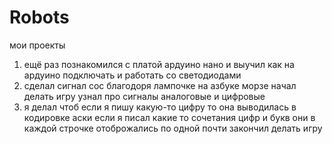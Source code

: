 # Robots
мои проекты

1. ещё раз познакомился с платой ардуино нано и выучил как на ардуино подключать и работать со светодиодами
2. сделал сигнал сос благодоря лампочке на азбуке морзе начал делать игру узнал про сигналы аналоговые и цифровые
3. я делал чтоб если я пишу какую-то цифру то она выводилась в кодировке аски  если я писал какие то сочетания цифр и букв они в каждой строчке отоброжались по одной почти закончил делать игру
